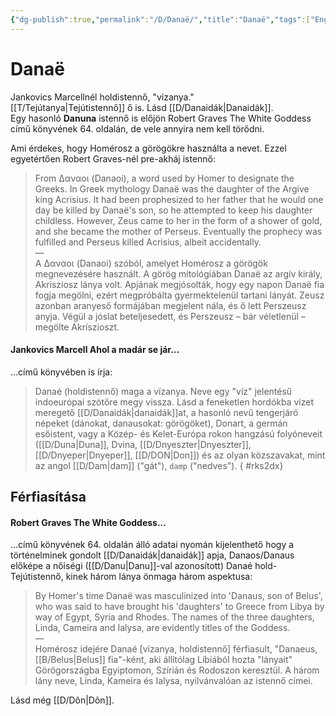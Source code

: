 ```yaml
---
{"dg-publish":true,"permalink":"/D/Danaë/","title":"Danaë","tags":["Englishtexttranslated"],"created":"2023-11-05T01:00","updated":"2025-04-25T22:48"}
---
```



# Danaë

Jankovics Marcellnél holdistennő, "vízanya."  
[[T/Tejútanya\|Tejútistennő]] ő is. Lásd [[D/Danaidák\|Danaidák]].  
Egy hasonló **Danuna** istennő is előjön Robert Graves The White Goddess című könyvének 64. oldalán, de vele annyira nem kell törődni.  

Ami érdekes, hogy Homérosz a görögökre használta a nevet. Ezzel egyetértően Robert Graves-nél pre-akháj istennő:  
> From Δαναοι (Danaoi), a word used by Homer to designate the Greeks. In Greek mythology Danaë was the daughter of the Argive king Acrisius. It had been prophesized to her father that he would one day be killed by Danaë's son, so he attempted to keep his daughter childless. However, Zeus came to her in the form of a shower of gold, and she became the mother of Perseus. Eventually the prophecy was fulfilled and Perseus killed Acrisius, albeit accidentally.  
> —  
> A Δαναοι (Danaoi) szóból, amelyet Homérosz a görögök megnevezésére használt. A görög mitológiában Danaë az argív király, Akrisziosz lánya volt. Apjának megjósolták, hogy egy napon Danaë fia fogja megölni, ezért megpróbálta gyermektelenül tartani lányát. Zeusz azonban aranyeső formájában megjelent nála, és ő lett Perszeusz anyja. Végül a jóslat beteljesedett, és Perszeusz – bár véletlenül – megölte Akríszioszt.  

#### Jankovics Marcell Ahol a madár se jár...

...című könyvében is írja:  
> Danaé (holdistennő) maga a vízanya. Neve egy "víz" jelentésű indoeurópai szótőre megy vissza. Lásd a feneketlen hordókba vizet meregető [[D/Danaidák\|danaidák]]at, a hasonló nevű tengerjáró népeket (dánokat, danausokat: görögöket), Donart, a germán esőistent, vagy a Közép- és Kelet-Európa rokon hangzású folyóneveit ([[D/Duna\|Duna]], Dvina, [[D/Dnyeszter\|Dnyeszter]], [[D/Dnyeper\|Dnyeper]], [[D/DON\|Don]]) és az olyan közszavakat, mint az angol [[D/Dam\|dam]] ("gát"), `damp` ("nedves").
{ #rks2dx}


## Férfiasítása

#### Robert Graves The White Goddess...  

...című könyvének 64. oldalán álló adatai nyomán kijelenthető hogy a történelminek gondolt [[D/Danaidák\|danaidák]] apja, Danaos/Danaus előképe a nőiségi ([[D/Danu\|Danu]]-val azonosított) Danaé hold-Tejútistennő, kinek három lánya önmaga három aspektusa:  
> By Homer's time Danaë was masculinized into 'Danaus, son of Belus', who was said to have brought his 'daughters' to Greece from Libya by way of Egypt, Syria and Rhodes. The names of the three daughters, Linda, Cameira and Ialysa, are evidently titles of the Goddess.  
> —  
> Homérosz idejére Danaé \[vízanya, holdistennő\] férfiasult, "Danaeus, [[B/Belus\|Belus]] fia"-ként, aki állítólag Líbiából hozta "lányait" Görögországba Egyiptomon, Szírián és Rodoszon keresztül. A három lány neve, Linda, Kameira és Ialysa, nyilvánvalóan az istennő címei.  

Lásd még [[D/Dôn\|Dôn]].  